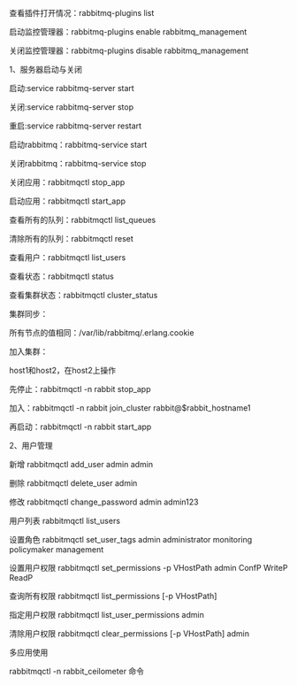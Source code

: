 查看插件打开情况：rabbitmq-plugins list

启动监控管理器：rabbitmq-plugins enable rabbitmq_management

关闭监控管理器：rabbitmq-plugins disable rabbitmq_management

 

1、服务器启动与关闭

启动:service rabbitmq-server start

关闭:service rabbitmq-server stop

重启:service rabbitmq-server restart

 

启动rabbitmq：rabbitmq-service start

关闭rabbitmq：rabbitmq-service stop

 

关闭应用：rabbitmqctl stop_app

启动应用：rabbitmqctl start_app

 

查看所有的队列：rabbitmqctl list_queues

清除所有的队列：rabbitmqctl reset

查看用户：rabbitmqctl list_users

查看状态：rabbitmqctl status

查看集群状态：rabbitmqctl cluster_status

 

集群同步：

所有节点的值相同：/var/lib/rabbitmq/.erlang.cookie

加入集群：

host1和host2，在host2上操作

先停止：rabbitmqctl -n rabbit stop_app

加入：rabbitmqctl -n rabbit join_cluster rabbit@$rabbit_hostname1

再启动：rabbitmqctl -n rabbit start_app

 

2、用户管理

新增 rabbitmqctl add_user admin admin

删除 rabbitmqctl delete_user admin

修改 rabbitmqctl change_password admin admin123

 

用户列表 rabbitmqctl  list_users

设置角色 rabbitmqctl set_user_tags admin administrator monitoring policymaker management

 

设置用户权限 rabbitmqctl  set_permissions  -p  VHostPath  admin  ConfP  WriteP  ReadP

查询所有权限 rabbitmqctl  list_permissions  [-p  VHostPath]

指定用户权限 rabbitmqctl  list_user_permissions  admin

清除用户权限 rabbitmqctl  clear_permissions  [-p VHostPath]  admin

 

多应用使用

rabbitmqctl -n rabbit_ceilometer 命令

